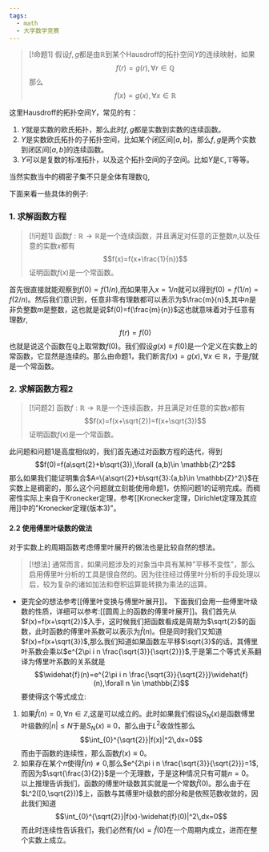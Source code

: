 ```yaml
---
tags:
  - math
  - 大学数学竞赛
---
```


> [!命题1]
> 假设$f,g$都是由$\mathbb{R}$到某个Hausdroff的拓扑空间$Y$的连续映射，如果$$f(r)=g(r),\forall r \in \mathbb{Q}$$那么$$f(x)=g(x),\forall x \in \mathbb{R}$$

这里Hausdroff的拓扑空间$Y$，常见的有：
1. $Y$就是实数的欧氏拓扑，那么此时$f,g$都是实数到实数的连续函数。
2. $Y$是实数欧氏拓扑的子拓扑空间，比如某个闭区间$[a,b]$，那么$f,g$是两个实数到闭区间$[a,b]$的连续函数。
3. $Y$可以是复数的标准拓扑，以及这个拓扑空间的子空间。比如$Y$是$\mathbb{C},\mathbb{T}$等等。

当然实数当中的稠密子集不只是全体有理数$\mathbb{Q}$,

下面来看一些具体的例子:

### 1. 求解函数方程

> [!问题1]
> 函数$f:\mathbb{R}\to \mathbb{R}$是一个连续函数，并且满足对任意的正整数$n$,以及任意的实数$x$都有$$f(x)=f(x+\frac{1}{n})$$证明函数$f(x)$是一个常函数。

首先很直接就能观察到$f(0)=f(1/n)$,而如果带入$x = 1/n$就可以得到$f(0)=f(1/n)=f(2/n)$。然后我们意识到，任意非零有理数都可以表示为$\frac{m}{n}$,其中$n$是非负整数$m$是整数，这也就是说$f(0)=f(\frac{m}{n})$这也就意味着对于任意有理数$r$,$$f(r)=f(0)$$也就是说这个函数在$\mathbb{Q}$上取常数$f(0)$。我们假设$g(x)\equiv f(0)$是一个定义在实数上的常函数，它显然是连续的。那么由命题1，我们断言$f(x)=g(x),\forall x \in \mathbb{R}$，于是$f$就是一个常函数。

### 2. 求解函数方程2 

> [!问题2]
> 函数$f:\mathbb{R}\to \mathbb{R}$是一个连续函数，并且满足对任意的实数$x$都有$$f(x)=f(x+\sqrt{2})=f(x+\sqrt{3})$$证明函数$f(x)$是一个常函数。

此问题和问题1是高度相似的，我们首先通过对函数方程的迭代，得到$$f(0)=f(a\sqrt{2}+b\sqrt{3}),\forall (a,b)\in \mathbb{Z}^2$$
那么如果我们能证明集合$A=\{a\sqrt{2}+b\sqrt{3}:(a,b)\in \mathbb{Z}^2\}$在实数上是稠密的，那么这个问题就立刻能使用命题1，仿照问题1的证明完成。而稠密性实际上来自于Kronecker定理，参考[[Kronecker定理，Dirichlet定理及其应用]]中的"Kronecker定理(版本3)"。



#### 2.2 使用傅里叶级数的做法

对于实数上的周期函数考虑傅里叶展开的做法也是比较自然的想法。

> [!想法]
> 通常而言，如果问题涉及的对象当中具有某种"平移不变性"，那么启用傅里叶分析的工具是很自然的。因为往往经过傅里叶分析的手段处理以后，较为复杂的诸如加法和卷积运算能转换为乘法的运算。
* 更完全的想法参考[[傅里叶变换与傅里叶展开]]。
下面我们会用一些傅里叶级数的性质，详细可以参考:[[圆周上的函数的傅里叶展开]]。我们首先从$f(x)=f(x+\sqrt{2})$入手，这时候我们把函数看成是周期为$\sqrt{2}$的函数，此时函数的傅里叶系数可以表示为$\widehat{f}(n)$。但是同时我们又知道$f(x)=f(x+\sqrt{3})$,那么我们知道如果函数左平移$\sqrt{3}$的话，其傅里叶系数会乘以$e^{2\pi i n \frac{\sqrt{3}}{\sqrt{2}}}$,于是第二个等式关系翻译为傅里叶系数的关系就是$$\widehat{f}(n)=e^{2\pi i n \frac{\sqrt{3}}{\sqrt{2}}}\widehat{f}(n),\forall n \in \mathbb{Z}$$要使得这个等式成立:
1. 如果$\widehat{f}(n)=0,\forall n \in \mathbb{Z}$,这是可以成立的。此时如果我们假设$S_N(x)$是函数傅里叶级数的$|n|\leq N$于是$S_N(x)\equiv 0$，那么由于$L^2$收敛性那么$$\int_{0}^{\sqrt{2}}|f(x)|^2\,dx=0$$而由于函数的连续性，那么函数$f(x)\equiv 0$。
2. 如果存在某个$n$使得$\widehat{f}(n) \neq 0$,那么$e^{2\pi i n \frac{\sqrt{3}}{\sqrt{2}}}=1$,而因为$\sqrt{\frac{3}{2}}$是一个无理数，于是这种情况只有可能$n=0$。
以上推理告诉我们，函数的傅里叶级数其实就是一个常数$\widehat{f}(0)$。那么由于在$L^2([0,\sqrt{2}))$上，函数与其傅里叶级数的部分和是依照范数收敛的，因此我们知道$$\int_{0}^{\sqrt{2}}|f(x)-\widehat{f}(0)|^2\,dx=0$$而此时连续性告诉我们，我们必然有$f(x)=\widehat{f}(0)$在一个周期内成立，进而在整个实数上成立。